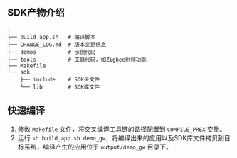 SDK产物介绍
-----------  

```  
.
├── build_app.sh   # 编译脚本
├── CHANGE_LOG.md  # 版本变更信息
├── demos          # 示例代码
├── tools          # 工具代码，如Zigbee射频功能
├── Makefile
└── sdk
    ├── include    # SDK头文件
    └── lib        # SDK库文件
```  

快速编译  
--------  

1. 修改 `Makefile` 文件，将交叉编译工具链的路径配置到 `COMPILE_PREX` 变量。  
2. 运行 `sh build_app.sh demo_gw`，将编译出来的应用以及SDK库文件拷贝到目标系统，编译产生的应用位于 `output/demo_gw` 目录下。  
